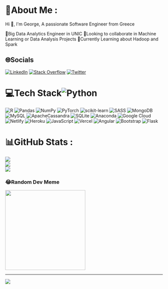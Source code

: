 # 💫About Me :
Hi 👋, I'm George,
A passionate Software Engineer from Greece

💼Big Data Analytics Engineer in UNIC
👯Looking to collaborate in Machine Learning or Data Analysis Projects
📖Currently Learning about Hadoop and Spark


## 🌐Socials
[![LinkedIn](https://img.shields.io/badge/LinkedIn-%230077B5.svg?logo=linkedin&logoColor=white)](https://linkedin.com/in/gsak3l) [![Stack Overflow](https://img.shields.io/badge/-Stackoverflow-FE7A16?logo=stack-overflow&logoColor=white)](https://stackoverflow.com/users/9821994) [![Twitter](https://img.shields.io/badge/Twitter-%231DA1F2.svg?logo=Twitter&logoColor=white)](https://twitter.com/gs4k3l) 

# 💻Tech Stack![Python](https://img.shields.io/badge/python-3670A0?style=for-the-badge&logo=python&logoColor=ffdd54) 
![R](https://img.shields.io/badge/r-%23276DC3.svg?style=for-the-badge&logo=r&logoColor=white) 
![Pandas](https://img.shields.io/badge/pandas-%23150458.svg?style=for-the-badge&logo=pandas&logoColor=white) 
![NumPy](https://img.shields.io/badge/numpy-%23013243.svg?style=for-the-badge&logo=numpy&logoColor=white) 
![PyTorch](https://img.shields.io/badge/PyTorch-%23EE4C2C.svg?style=for-the-badge&logo=PyTorch&logoColor=white)
![scikit-learn](https://img.shields.io/badge/scikit--learn-%23F7931E.svg?style=for-the-badge&logo=scikit-learn&logoColor=white) 
![SASS](https://img.shields.io/badge/SASS-hotpink.svg?style=for-the-badge&logo=SASS&logoColor=white) 
![MongoDB](https://img.shields.io/badge/MongoDB-%234ea94b.svg?style=for-the-badge&logo=mongodb&logoColor=white) 
![MySQL](https://img.shields.io/badge/mysql-%2300f.svg?style=for-the-badge&logo=mysql&logoColor=white) 
![ApacheCassandra](https://img.shields.io/badge/cassandra-%231287B1.svg?style=for-the-badge&logo=apache-cassandra&logoColor=white) 
![SQLite](https://img.shields.io/badge/sqlite-%2307405e.svg?style=for-the-badge&logo=sqlite&logoColor=white) 
![Anaconda](https://img.shields.io/badge/Anaconda-%2344A833.svg?style=for-the-badge&logo=anaconda&logoColor=white) 
![Google Cloud](https://img.shields.io/badge/Google%20Cloud-%234285F4.svg?style=for-the-badge&logo=google-cloud&logoColor=white)
![Netlify](https://img.shields.io/badge/netlify-%23000000.svg?style=for-the-badge&logo=netlify&logoColor=#00C7B7) 
![Heroku](https://img.shields.io/badge/heroku-%23430098.svg?style=for-the-badge&logo=heroku&logoColor=white) 
![JavaScript](https://img.shields.io/badge/javascript-%23323330.svg?style=for-the-badge&logo=javascript&logoColor=%23F7DF1E) 
![Vercel](https://img.shields.io/badge/vercel-%23000000.svg?style=for-the-badge&logo=vercel&logoColor=white) 
![Angular](https://img.shields.io/badge/angular-%23DD0031.svg?style=for-the-badge&logo=angular&logoColor=white) 
![Bootstrap](https://img.shields.io/badge/bootstrap-%23563D7C.svg?style=for-the-badge&logo=bootstrap&logoColor=white) 
![Flask](https://img.shields.io/badge/flask-%23000.svg?style=for-the-badge&logo=flask&logoColor=white) 


# 📊GitHub Stats :
![](https://github-readme-stats.vercel.app/api?username=gsak3l&theme=buefy&hide_border=true&include_all_commits=true&count_private=true)<br/>
![](https://github-readme-streak-stats.herokuapp.com/?user=gsak3l&theme=buefy&hide_border=true)<br/>
![](https://github-readme-stats.vercel.app/api/top-langs/?username=gsak3l&theme=buefy&hide_border=true&include_all_commits=true&count_private=true&layout=compact)

<!--
## 🏆GitHub Trophies
![](https://github-profile-trophy.vercel.app/?username=gsak3l&theme=flat&no-frame=true&no-bg=false&margin-w=4)
-->

### 😂Random Dev Meme
<img src="https://random-memer.herokuapp.com/" width="256px"/>

---
[![](https://visitcount.itsvg.in/api?id=gsak3l&icon=8&color=0)](https://visitcount.itsvg.in)
